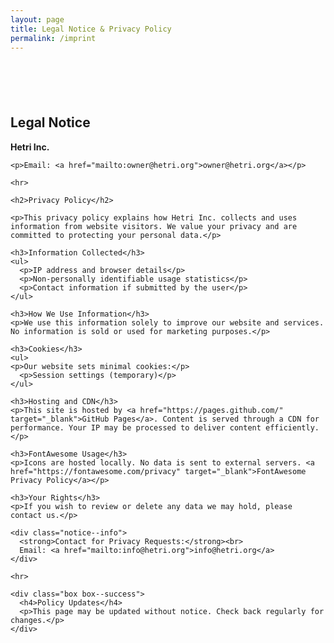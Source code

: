 ```yaml
---
layout: page
title: Legal Notice & Privacy Policy
permalink: /imprint
---
```

<section class="site-section" id="legal">
  <div class="container">
    <h1>Legal Notice</h1>
    <p><strong>Hetri Inc.</strong><br></p>

    <p>Email: <a href="mailto:owner@hetri.org">owner@hetri.org</a></p>

    <hr>

    <h2>Privacy Policy</h2>

    <p>This privacy policy explains how Hetri Inc. collects and uses information from website visitors. We value your privacy and are committed to protecting your personal data.</p>

    <h3>Information Collected</h3>
    <ul>
      <p>IP address and browser details</p>
      <p>Non-personally identifiable usage statistics</p>
      <p>Contact information if submitted by the user</p>
    </ul>

    <h3>How We Use Information</h3>
    <p>We use this information solely to improve our website and services. No information is sold or used for marketing purposes.</p>

    <h3>Cookies</h3>
    <ul>
    <p>Our website sets minimal cookies:</p>
      <p>Session settings (temporary)</p>
    </ul>

    <h3>Hosting and CDN</h3>
    <p>This site is hosted by <a href="https://pages.github.com/" target="_blank">GitHub Pages</a>. Content is served through a CDN for performance. Your IP may be processed to deliver content efficiently.</p>

    <h3>FontAwesome Usage</h3>
    <p>Icons are hosted locally. No data is sent to external servers. <a href="https://fontawesome.com/privacy" target="_blank">FontAwesome Privacy Policy</a></p>

    <h3>Your Rights</h3>
    <p>If you wish to review or delete any data we may hold, please contact us.</p>

    <div class="notice--info">
      <strong>Contact for Privacy Requests:</strong><br>
      Email: <a href="mailto:info@hetri.org">info@hetri.org</a>
    </div>

    <hr>

    <div class="box box--success">
      <h4>Policy Updates</h4>
      <p>This page may be updated without notice. Check back regularly for changes.</p>
    </div>
  </div>
</section>

<script>
  document.addEventListener("DOMContentLoaded", () => {
    const sections = document.querySelectorAll("section#legal h3");
    sections.forEach(h => {
      h.style.cursor = "pointer";
      h.addEventListener("click", () => {
        const next = h.nextElementSibling;
        if (next && next.style) {
          next.style.display = next.style.display === "none" ? "block" : "none";
        }
      });
    });
  });
</script>

<style>
  section#legal ul {
    list-style-type: disc;
  }
  .container {
    margin-top: 100px;
  }
  .notice--info {
    color: default;
  }
</style>
